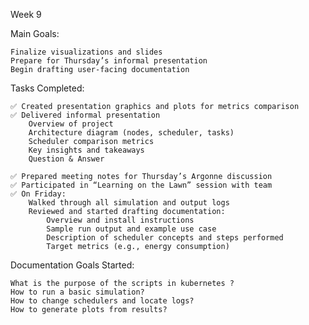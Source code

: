 Week 9

Main Goals:


    Finalize visualizations and slides
    Prepare for Thursday’s informal presentation
    Begin drafting user-facing documentation



Tasks Completed:


    ✅ Created presentation graphics and plots for metrics comparison
    ✅ Delivered informal presentation 
        Overview of project
        Architecture diagram (nodes, scheduler, tasks)
        Scheduler comparison metrics
        Key insights and takeaways
        Question & Answer 

    ✅ Prepared meeting notes for Thursday’s Argonne discussion
    ✅ Participated in “Learning on the Lawn” session with team
    ✅ On Friday:
        Walked through all simulation and output logs
        Reviewed and started drafting documentation:
            Overview and install instructions
            Sample run output and example use case
            Description of scheduler concepts and steps performed
            Target metrics (e.g., energy consumption)



Documentation Goals Started:

    What is the purpose of the scripts in kubernetes ?
    How to run a basic simulation?
    How to change schedulers and locate logs?
    How to generate plots from results?







